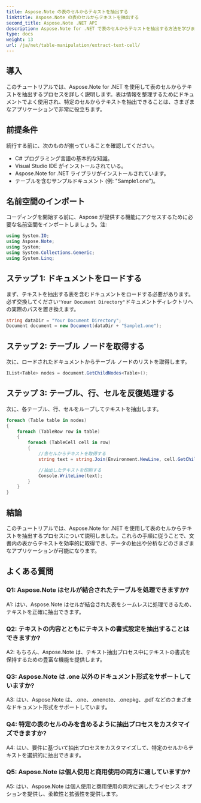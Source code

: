 ```yaml
---
title: Aspose.Note の表のセルからテキストを抽出する
linktitle: Aspose.Note の表のセルからテキストを抽出する
second_title: Aspose.Note .NET API
description: Aspose.Note for .NET で表のセルからテキストを抽出する方法を学びます。ドキュメント処理能力を簡単に強化します。
type: docs
weight: 13
url: /ja/net/table-manipulation/extract-text-cell/
---
```

## 導入

このチュートリアルでは、Aspose.Note for .NET を使用して表のセルからテキストを抽出するプロセスを詳しく説明します。表は情報を整理するためにドキュメントでよく使用され、特定のセルからテキストを抽出できることは、さまざまなアプリケーションで非常に役立ちます。

## 前提条件

続行する前に、次のものが揃っていることを確認してください。

- C# プログラミング言語の基本的な知識。
- Visual Studio IDE がインストールされている。
- Aspose.Note for .NET ライブラリがインストールされています。
- テーブルを含むサンプルドキュメント (例: "Sample1.one")。

## 名前空間のインポート

コーディングを開始する前に、Aspose が提供する機能にアクセスするために必要な名前空間をインポートしましょう。注:

```csharp
using System.IO;
using Aspose.Note;
using System;
using System.Collections.Generic;
using System.Linq;
```

## ステップ 1: ドキュメントをロードする

まず、テキストを抽出する表を含むドキュメントをロードする必要があります。必ず交換してください`"Your Document Directory"`ドキュメントディレクトリへの実際のパスを置き換えます。

```csharp
string dataDir = "Your Document Directory";
Document document = new Document(dataDir + "Sample1.one");
```

## ステップ 2: テーブル ノードを取得する

次に、ロードされたドキュメントからテーブル ノードのリストを取得します。

```csharp
IList<Table> nodes = document.GetChildNodes<Table>();
```

## ステップ 3: テーブル、行、セルを反復処理する

次に、各テーブル、行、セルをループしてテキストを抽出します。

```csharp
foreach (Table table in nodes)
{
    foreach (TableRow row in table)
    {
        foreach (TableCell cell in row)
        {
            //各セルからテキストを取得する
            string text = string.Join(Environment.NewLine, cell.GetChildNodes<RichText>().Select(e => e.Text)) + Environment.NewLine;

            //抽出したテキストを印刷する
            Console.WriteLine(text);
        }
    }
}
```

## 結論

このチュートリアルでは、Aspose.Note for .NET を使用して表のセルからテキストを抽出するプロセスについて説明しました。これらの手順に従うことで、文書内の表からテキストを効率的に取得でき、データの抽出や分析などのさまざまなアプリケーションが可能になります。

## よくある質問

### Q1: Aspose.Note はセルが結合されたテーブルを処理できますか?

A1: はい、Aspose.Note はセルが結合された表をシームレスに処理できるため、テキストを正確に抽出できます。

### Q2: テキストの内容とともにテキストの書式設定を抽出することはできますか?

A2: もちろん、Aspose.Note は、テキスト抽出プロセス中にテキストの書式を保持するための豊富な機能を提供します。

### Q3: Aspose.Note は .one 以外のドキュメント形式をサポートしていますか?

A3: はい、Aspose.Note は、.one、.onenote、.onepkg、.pdf などのさまざまなドキュメント形式をサポートしています。

### Q4: 特定の表のセルのみを含めるように抽出プロセスをカスタマイズできますか?

A4: はい、要件に基づいて抽出プロセスをカスタマイズして、特定のセルからテキストを選択的に抽出できます。

### Q5: Aspose.Note は個人使用と商用使用の両方に適していますか?

A5: はい、Aspose.Note は個人使用と商用使用の両方に適したライセンス オプションを提供し、柔軟性と拡張性を提供します。